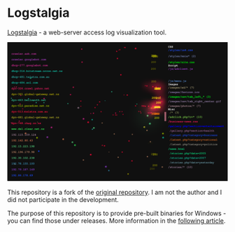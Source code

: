 # Logstalgia

[Logstalgia](https://logstalgia.io/) - a web-server access log visualization tool.

![Logstalgia](/logstalgia.png?raw=true "Logstalgia")

This repository is a fork of the [original repository](https://github.com/acaudwell/Logstalgia). I am not the author and I did not participate in the development.

The purpose of this repository is to provide pre-built binaries for Windows - you can find those under releases. More information in the [following article](https://retifrav.github.io/blog/2019/08/17/logstalgia-windows-build/).
